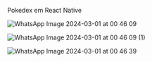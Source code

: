 Pokedex em React Native

![WhatsApp Image 2024-03-01 at 00 46 09](https://github.com/brunofbrandaoo/Pokedex-ReactNative/assets/101749157/680ea64b-4e8a-43e8-99b6-e4a255d046ad)

![WhatsApp Image 2024-03-01 at 00 46 09 (1)](https://github.com/brunofbrandaoo/Pokedex-ReactNative/assets/101749157/a18ac7ec-cf01-457e-b104-2cdca920cb68)

![WhatsApp Image 2024-03-01 at 00 46 39](https://github.com/brunofbrandaoo/Pokedex-ReactNative/assets/101749157/9e2bcd53-3d55-47bd-9979-7ae75c7f8933)
